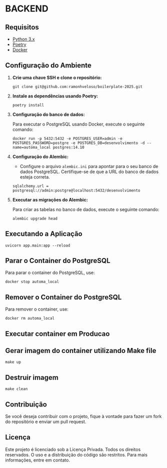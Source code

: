 # BACKEND

## Requisitos

- [Python 3.x](https://www.python.org/downloads/)
- [Poetry](https://python-poetry.org/docs/#installation)
- [Docker](https://www.docker.com/get-started)

## Configuração do Ambiente

1. **Crie uma chave SSH e clone o repositório:**

   `git clone git@github.com:ramonhveloso/boilerplate-2025.git`

2. **Instale as dependências usando Poetry:**

   `poetry install`

3. **Configuração do banco de dados:**

   Para executar o PostgreSQL usando Docker, execute o seguinte comando:

   `docker run -p 5432:5432 -e POSTGRES_USER=admin -e POSTGRES_PASSWORD=postgre -e POSTGRES_DB=desenvolvimento -d --name=automa_local postgres:14.10`

4. **Configuração do Alembic:**

   - Configure o arquivo `alembic.ini` para apontar para o seu banco de dados PostgreSQL. Certifique-se de que a URL do banco de dados esteja correta.

   `sqlalchemy.url = postgresql://admin:postgre@localhost:5432/desenvolvimento`

5. **Executar as migrações do Alembic:**

   Para criar as tabelas no banco de dados, execute o seguinte comando:

   `alembic upgrade head`

## Executando a Aplicação

`uvicorn app.main:app --reload`

## Parar o Container do PostgreSQL

Para parar o container do PostgreSQL, use:

`docker stop automa_local`

## Remover o Container do PostgreSQL

Para remover o container, use:

`docker rm automa_local`

## Executar container em Producao
## Gerar imagem do container utilizando Make file
`make up`

## Destruir imagem
`make clean`

## Contribuição

Se você deseja contribuir com o projeto, fique à vontade para fazer um fork do repositório e enviar um pull request.

## Licença

Este projeto é licenciado sob a Licença Privada. Todos os direitos reservados. O uso e a distribuição do código são restritos. Para mais informações, entre em contato. 
